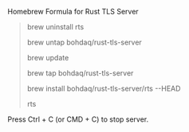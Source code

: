 Homebrew Formula for Rust TLS Server

> brew uninstall rts
> 
> brew untap bohdaq/rust-tls-server
> 
> brew update
> 
> brew tap bohdaq/rust-tls-server
> 
> brew install bohdaq/rust-tls-server/rts --HEAD
>
> rts

Press Ctrl + C (or CMD + C) to stop server.